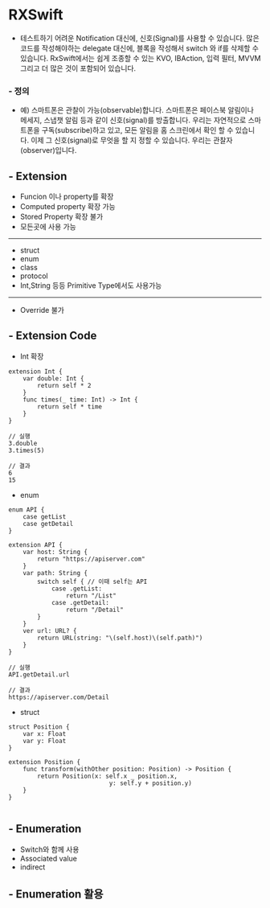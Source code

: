 # RXSwift


- 테스트하기 어려운 Notification 대신에, 신호(Signal)를 사용할 수 있습니다. 많은 코드를 작성해야하는 delegate 대신에, 블록을 작성해서 switch 와 if를 삭제할 수 있습니다. RxSwift에서는 쉽게 조종할 수 있는 KVO, IBAction, 입력 필터, MVVM 그리고 더 많은 것이 포함되어 있습니다.

### - 정의
- 예) 스마트폰은 관찰이 가능(observable)합니다. 스마트폰은 페이스북 알림이나 메세지, 스냅챗 알림 등과 같이 신호(signal)를 방출합니다. 우리는 자연적으로 스마트폰을 구독(subscribe)하고 있고, 모든 알림을 홈 스크린에서 확인 할 수 있습니다. 이제 그 신호(signal)로 무엇을 할 지 정할 수 있습니다. 우리는 관찰자(observer)입니다.


## - Extension

- Funcion 이나 property를 확장
- Computed property 확장 가능
- Stored Property 확장 불가
- 모든곳에 사용 가능

---

- struct
- enum
- class
- protocol
- Int,String 등등 Primitive Type에서도 사용가능

---

- Override 불가

## - Extension Code
- Int 확장

```
extension Int {
	var double: Int {
		return self * 2
	}
	func times(_ time: Int) -> Int {
		return self * time
	}
}

// 실행
3.double
3.times(5)

// 결과
6
15
```
- enum

```
enum API {
	case getList
	case getDetail
}

extension API {
	var host: String {
		return "https://apiserver.com"
	}
	var path: String {
		switch self { // 이때 self는 API
			case .getList:
				return "/List"
			case .getDetail:
				return "/Detail"
		}
	}
	ver url: URL? {
		return URL(string: "\(self.host)\(self.path)")
	}
}

// 실행
API.getDetail.url

// 결과
https://apiserver.com/Detail

```

- struct

```
struct Position {
	var x: Float
	var y: Float
}

extension Position {
	func transform(withOther position: Position) -> Position {
		return Position(x: self.x _ position.x,
							y: self.y + position.y)
	}
}


```

## - Enumeration
- Switch와 함께 사용
- Associated value
- indirect

## - Enumeration 활용



